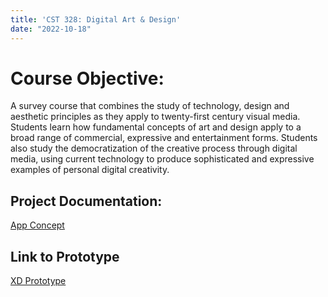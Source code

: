 ```yaml
---
title: 'CST 328: Digital Art & Design'
date: "2022-10-18"
---
```


# Course Objective: 
A survey course that combines the study of technology, design and aesthetic principles
as they apply to twenty-first century visual media. Students learn how fundamental
concepts of art and design apply to a broad range of commercial, expressive and 
entertainment forms. Students also study  the democratization of the creative process through
digital media, using current technology to produce sophisticated and expressive examples of
personal digital creativity.

## Project Documentation:
[App Concept](/AppConcept.pdf)

## Link to Prototype
[XD Prototype](https://xd.adobe.com/view/2a75f775-c681-4ab5-afbd-c7fdd9055267-7f26/)